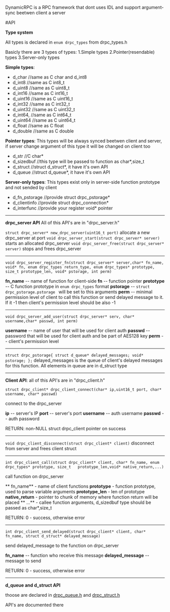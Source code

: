 DynamicRPC is a RPC framework that dont uses IDL and support argument-sync beetwen client a server


#API

**Type system**

All types is declared in `enum drpc_types` from drpc_types.h

Basicly there are 3 types of types:
   1.Simple types
   2.Pointer(resendable) types
   3.Server-only types
   
   
   **Simple types**:
-    d_char       //same as C char and d_int8
-    d_int8       //same as C int8_t
-    d_uint8      //same as C uint8_t
-    d_int16      //same as C int16_t
-    d_uint16    //same as C uint16_t
-    d_int32      //same as C int32_t
-    d_uint32    //same as C uint32_t
-    d_int64,    //same as C int64_t
-    d_uint64   //same as C uint64_t
-    d_float      //same as C float
-    d_double  //same as C double

**Pointer types**:
This types will be always synced beetwen client and server, if server change argument of this type it will be changed on client too
   -  d_str               //C char*
   -  d_sizedbuf     //this type will be passed to function as char*,size_t
   -  d_struct         //struct d_struct*, it have it's own API
   -  d_queue       //struct d_queue*, it have it's own API
   
   
  **Server-only types**:
  This types exist only in server-side function prototype and not sended by client
   -  d_fn_pstorage //provide struct drpc_pstorage*
   -  d_clientinfo     //provide struct drpc_connection*
   -  d_interfunc     //provide your register void* pointer
   
   

------------


  **drpc_server API**
  All of this API's are in "drpc_server.h"
  
  
  `struct drpc_server* new_drpc_server(uint16_t port)`  allocate a new drpc_server at port
  `void drpc_server_start(struct drpc_server* server)`    starts an allocated drpc_server
  `void drpc_server_free(struct drpc_server* server)`     stops and frees drpc_server
  

------------


  `void drpc_server_register_fn(struct drpc_server* server,char* fn_name, void* fn,
                             enum drpc_types return_type, enum drpc_types* prototype,
                             size_t prototype_len, void* pstorage, int perm)`
							 
**fn_name** -- name of function for client-side
**fn** -- function pointer
**prototype** -- C function prototype in `enum drpc_types` format
**pstorage** --  `struct drpc_pstorage.pstorage ` will be set to this arguments
**perm** -- minimal permission level of client to call this function or send delayed message to it. If it -1 then client's permission level should be also -1

------------

`void drpc_server_add_user(struct drpc_server* serv, char* username,char* passwd, int perm)`

**username** -- name of user that will be used for client auth
**passwd**     -- password that will be used for client auth and be part of AES128 key
**perm**         -- client's permission level

------------
`struct drpc_pstorage{
    struct d_queue* delayed_messages;
    void* pstorage;
};`
delayed_messages is the queue of client's delayed messages for this function.
All elements in queue are in d_struct type

------------



**Client API**:
all of this API's are in "drpc_client.h"

`struct drpc_client* drpc_client_connect(char* ip,uint16_t port, char* username, char* passwd)`

connect to the drpc_server

**ip** -- server's IP
**port** -- server's port
**username** -- auth username
**passwd** -- auth password

RETURN: non-NULL struct drpc_client pointer on success

------------

`void drpc_client_disconnect(struct drpc_client* client)` disconnect from server and frees client struct


------------

`int drpc_client_call(struct drpc_client* client, char* fn_name, enum drpc_types* prototype, size_t   prototype_len,void* native_return,...)`

call function on drpc_server

** fn_name** - name of client functions
 **prototype** - function prototype, used to parse variable arguments
 **prototype_len** - len of prototype
 **native_return** - pointer to chunk of memory where function return  will be placed
** ...**    - callee function arguments, d_sizedbuf type should be passed as char*,size_t

RETURN: 0 - success, otherwise error

------------

`int drpc_client_send_delayed(struct drpc_client* client, char* fn_name, struct d_struct* delayed_message)`

send delayed_message to the function on drpc_server

**fn_name** -- function who receive this message
**delayed_message** -- message to send

RETURN: 0 - success, otherwise error


------------

**d_queue and d_struct API**

thoose are declared in [drpc_queue.h](https://github.com/catmengi/DynamicRPC/blob/v2/drpc_queue.h "drpc_queue.h") and [drpc_struct.h](https://github.com/catmengi/DynamicRPC/blob/v2/drpc_struct.h "drpc_struct.h")

API's are documented there




